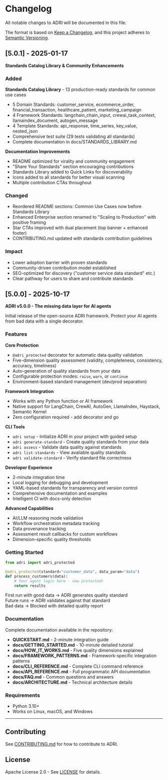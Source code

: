# Changelog

All notable changes to ADRI will be documented in this file.

The format is based on [Keep a Changelog](https://keepachangelog.com/en/1.0.0/),
and this project adheres to [Semantic Versioning](https://semver.org/spec/v2.0.0.html).

## [5.0.1] - 2025-01-17

**Standards Catalog Library & Community Enhancements**

### Added

**Standards Catalog Library** - 13 production-ready standards for common use cases
- 5 Domain Standards: customer_service, ecommerce_order, financial_transaction, healthcare_patient, marketing_campaign
- 4 Framework Standards: langchain_chain_input, crewai_task_context, llamaindex_document, autogen_message
- 4 Template Standards: api_response, time_series, key_value, nested_json
- Comprehensive test suite (29 tests validating all standards)
- Complete documentation in docs/STANDARDS_LIBRARY.md

**Documentation Improvements**
- README optimized for virality and community engagement
- "Share Your Standards" section encouraging contributions
- Standards Library added to Quick Links for discoverability
- Icons added to all standards for better visual scanning
- Multiple contribution CTAs throughout

### Changed
- Reordered README sections: Common Use Cases now before Standards Library
- Enhanced Enterprise section renamed to "Scaling to Production" with positive framing
- Star CTAs improved with dual placement (top banner + enhanced footer)
- CONTRIBUTING.md updated with standards contribution guidelines

### Impact
- Lower adoption barrier with proven standards
- Community-driven contribution model established
- SEO-optimized for discovery ("customer service data standard" etc.)
- Clear pathway for users to share and contribute standards

## [5.0.0] - 2025-10-17

**ADRI v5.0.0 - The missing data layer for AI agents**

Initial release of the open-source ADRI framework. Protect your AI agents from bad data with a single decorator.

### Features

**Core Protection**
- `@adri_protected` decorator for automatic data quality validation
- Five-dimension quality assessment (validity, completeness, consistency, accuracy, timeliness)
- Auto-generation of quality standards from your data
- Configurable protection modes: `raise`, `warn`, or `continue`
- Environment-based standard management (dev/prod separation)

**Framework Integration**
- Works with any Python function or AI framework
- Native support for LangChain, CrewAI, AutoGen, LlamaIndex, Haystack, Semantic Kernel
- Zero configuration required - add decorator and go

**CLI Tools**
- `adri setup` - Initialize ADRI in your project with guided setup
- `adri generate-standard` - Create quality standards from your data
- `adri assess` - Validate data quality against standards
- `adri list-standards` - View available quality standards
- `adri validate-standard` - Verify standard file correctness

**Developer Experience**
- 2-minute integration time
- Local logging for debugging and development
- YAML-based standards for transparency and version control
- Comprehensive documentation and examples
- Intelligent CI with docs-only detection

**Advanced Capabilities**
- AI/LLM reasoning mode validation
- Workflow orchestration metadata tracking
- Data provenance tracking
- Assessment result callbacks for custom workflows
- Dimension-specific quality thresholds

### Getting Started

```python
from adri import adri_protected

@adri_protected(standard="customer_data", data_param="data")
def process_customers(data):
    # Your agent logic here - now protected!
    return results
```

First run with good data → ADRI generates quality standard  
Future runs → ADRI validates against that standard  
Bad data → Blocked with detailed quality report

### Documentation

Complete documentation available in the repository:
- **QUICKSTART.md** - 2-minute integration guide
- **docs/GETTING_STARTED.md** - 10-minute detailed tutorial
- **docs/HOW_IT_WORKS.md** - Five quality dimensions explained
- **docs/FRAMEWORK_PATTERNS.md** - Framework-specific integration patterns
- **docs/CLI_REFERENCE.md** - Complete CLI command reference
- **docs/API_REFERENCE.md** - Full programmatic API documentation
- **docs/FAQ.md** - Common questions and answers
- **docs/ARCHITECTURE.md** - Technical architecture details

### Requirements

- Python 3.10+
- Works on Linux, macOS, and Windows

---

## Contributing

See [CONTRIBUTING.md](CONTRIBUTING.md) for how to contribute to ADRI.

## License

Apache License 2.0 - See [LICENSE](LICENSE) for details.
